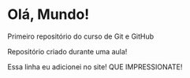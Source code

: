 # Olá, Mundo!
Primeiro repositório do curso de Git e GitHub

Repositório criado durante uma aula!

Essa linha eu adicionei no site! QUE IMPRESSIONATE!
